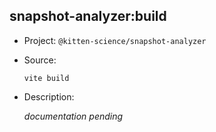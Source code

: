 ## snapshot-analyzer:build

-   Project: `@kitten-science/snapshot-analyzer`
-   Source:

    ```shell
    vite build
    ```

-   Description:

    _documentation pending_
